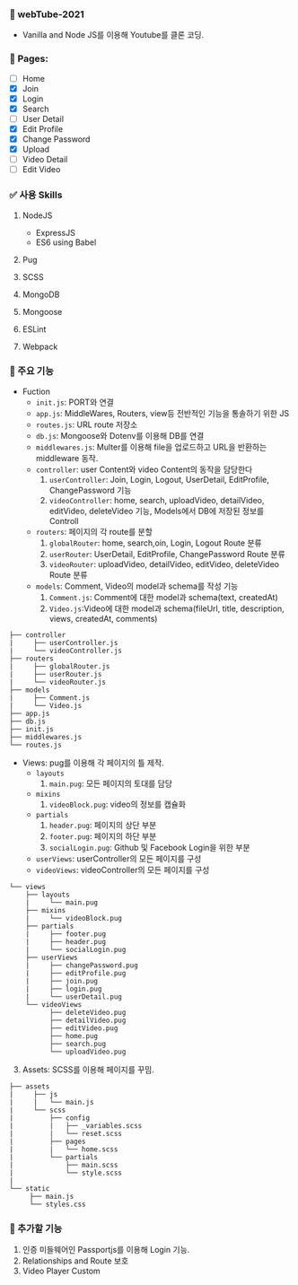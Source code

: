 ### 📖 webTube-2021

- Vanilla and Node JS를 이용해 Youtube를 클론 코딩.

### 📒 Pages:

- [ ] Home
- [x] Join
- [x] Login
- [x] Search
- [ ] User Detail
- [x] Edit Profile
- [x] Change Password
- [x] Upload
- [ ] Video Detail
- [ ] Edit Video

### ✅ 사용 Skills

1. NodeJS

   - ExpressJS
   - ES6 using Babel

2. Pug
3. SCSS
4. MongoDB
5. Mongoose
6. ESLint
7. Webpack

### 📕 주요 기능

- Fuction
  - `init.js`: PORT와 연결
  - `app.js`: MiddleWares, Routers, view등 전반적인 기능을 통솔하기 위한 JS
  - `routes.js`: URL route 저장소
  - `db.js`: Mongoose와 Dotenv를 이용해 DB를 연결
  - `middlewares.js`: Multer를 이용해 file을 업로드하고 URL을 반환하는 middleware 동작.
  - `controller`: user Content와 video Content의 동작을 담당한다
    1. `userController`: Join, Login, Logout, UserDetail, EditProfile, ChangePassword 기능
    2. `videoController`: home, search, uploadVideo, detailVideo, editVideo, deleteVideo 기능, Models에서 DB에 저장된 정보를 Controll
  - `routers`: 페이지의 각 route를 분할
    1. `globalRouter`: home, search,oin, Login, Logout Route 분류
    2. `userRouter`: UserDetail, EditProfile, ChangePassword Route 분류
    3. `videoRouter`: uploadVideo, detailVideo, editVideo, deleteVideo Route 분류
  - `models`: Comment, Video의 model과 schema를 작성 기능
    1. `Comment.js`: Comment에 대한 model과 schema(text, createdAt)
    2. `Video.js`:Video에 대한 model과 schema(fileUrl, title, description, views, createdAt, comments)

```
├── controller
|     ├── userController.js
|     └── videoController.js
├── routers
|     ├── globalRouter.js
|     ├── userRouter.js
|     └── videoRouter.js
├── models
|     ├── Comment.js
|     └── Video.js
├── app.js
├── db.js
├── init.js
├── middlewares.js
└── routes.js
```

- Views: pug를 이용해 각 페이지의 틀 제작.
  - `layouts`
    1. `main.pug`: 모든 페이지의 토대를 담당
  - `mixins`
    1. `videoBlock.pug`: video의 정보를 캡슐화
  - `partials`
    1. `header.pug`: 페이지의 상단 부분
    2. `footer.pug`: 페이지의 하단 부분
    3. `socialLogin.pug`: Github 및 Facebook Login을 위한 부분
  - `userViews`: userController의 모든 페이지를 구성
  - `videoViews`: videoController의 모든 페이지를 구성

```
└── views
    ├── layouts
    |     └── main.pug
    ├── mixins
    |     └── videoBlock.pug
    ├── partials
    |     ├── footer.pug
    |     ├── header.pug
    |     └── socialLogin.pug
    ├── userViews
    |     ├── changePassword.pug
    |     ├── editProfile.pug
    |     ├── join.pug
    |     ├── login.pug
    |     └── userDetail.pug
    └── videoViews
          ├── deleteVideo.pug
          ├── detailVideo.pug
          ├── editVideo.pug
          ├── home.pug
          ├── search.pug
          └── uploadVideo.pug
```

3. Assets: SCSS를 이용해 페이지를 꾸밈.

```
├── assets
|     ├── js
|     |   └── main.js
|     └── scss
|         ├── config
|         |   ├── _variables.scss
|         |   └── reset.scss
|         ├── pages
|         |   └── home.scss
|         └── partials
|             ├── main.scss
|             └── style.scss
|
└── static
     ├── main.js
     └── styles.css
```

### 📘 추가할 기능

1. 인증 미들웨어인 Passportjs를 이용해 Login 기능.
2. Relationships and Route 보호
3. Video Player Custom
